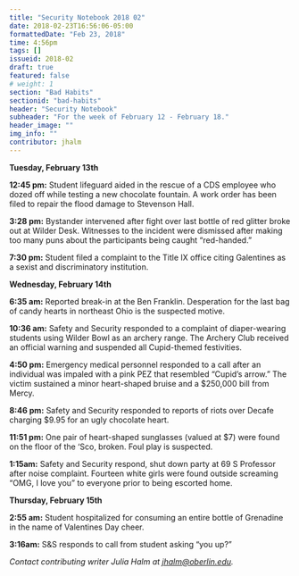 ```yaml
---
title: "Security Notebook 2018 02"
date: 2018-02-23T16:56:06-05:00
formattedDate: "Feb 23, 2018"
time: 4:56pm
tags: []
issueid: 2018-02
draft: true
featured: false
# weight: 1 
section: "Bad Habits"
sectionid: "bad-habits"
header: "Security Notebook"
subheader: "For the week of February 12 - February 18."
header_image: ""
img_info: ""
contributor: jhalm
---
```


**Tuesday, February 13th** 

**12:45 pm:** Student lifeguard aided in the rescue of a CDS employee who dozed off while testing a new chocolate fountain. A work order has been filed to repair the flood damage to Stevenson Hall.  

**3:28 pm:** Bystander intervened after fight over last bottle of red glitter broke out at Wilder Desk. Witnesses to the incident were dismissed after making too many puns about the participants being caught “red-handed.”

**7:30 pm:** Student filed a complaint to the Title IX office citing Galentines as a sexist and discriminatory institution. 

**Wednesday, February 14th** 

**6:35 am:** Reported break-in at the Ben Franklin. Desperation for the last bag of candy hearts in northeast Ohio is the suspected motive. 

**10:36 am:** Safety and Security responded to a complaint of diaper-wearing students using Wilder Bowl as an archery range. The Archery Club received an official warning and suspended all Cupid-themed festivities. 

**4:50 pm:** Emergency medical personnel responded to a call after an individual was impaled with a pink PEZ that resembled “Cupid’s arrow.” The victim sustained a minor heart-shaped bruise and a $250,000 bill from Mercy.

**8:46 pm:** Safety and Security responded to reports of riots over Decafe charging $9.95 for an ugly chocolate heart. 

**11:51 pm:** One pair of heart-shaped sunglasses (valued at $7) were found on the floor of the ‘Sco, broken. Foul play is suspected. 

**1:15am:** Safety and Security respond, shut down party at 69 S Professor after noise complaint. Fourteen white girls were found outside screaming “OMG, I love you” to everyone prior to being escorted home.

**Thursday, February 15th** 

**2:55 am:** Student hospitalized for consuming an entire bottle of Grenadine in the name of Valentines Day cheer. 

**3:16am:** S&S responds to call from student asking “you up?”

*Contact contributing writer Julia Halm at jhalm@oberlin.edu.*
